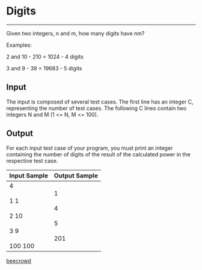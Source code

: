 # Digits

---

Given two integers, n and m, how many digits have nm?

Examples:

2 and 10 - 210 = 1024 - 4 digits

3 and 9 - 39 = 19683 - 5 digits

## Input

The input is composed of several test cases. The first line has an integer C, representing the number of test cases. The following C lines contain two integers N and M (1 <= N, M <= 100).

## Output

For each input test case of your program, you must print an integer containing the number of digits of the result of the calculated power in the respective test case.

| Input Sample                                       | Output Sample                  |
| -------------------------------------------------- | ------------------------------ |
| 4<br><br>1 1<br><br>2 10<br><br>3 9<br><br>100 100 | 1<br><br>4<br><br>5<br><br>201 |

[beecrowd](https://www.beecrowd.com.br/judge/en/problems/view/2867)
